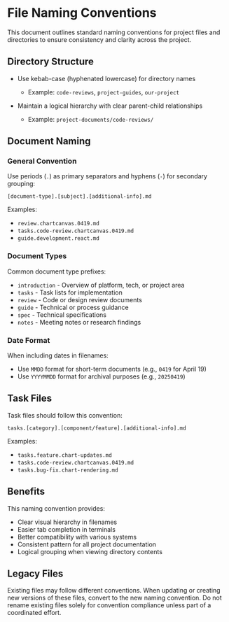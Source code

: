 # File Naming Conventions
This document outlines standard naming conventions for project files and directories to ensure consistency and clarity across the project.

## Directory Structure
- Use kebab-case (hyphenated lowercase) for directory names
  - Example: `code-reviews`, `project-guides`, `our-project`

- Maintain a logical hierarchy with clear parent-child relationships
  - Example: `project-documents/code-reviews/`

## Document Naming

### General Convention

Use periods (`.`) as primary separators and hyphens (`-`) for secondary grouping:
```
[document-type].[subject].[additional-info].md
```

Examples:
- `review.chartcanvas.0419.md`
- `tasks.code-review.chartcanvas.0419.md`
- `guide.development.react.md`

### Document Types

Common document type prefixes:
- `introduction` - Overview of platform, tech, or project area
- `tasks` - Task lists for implementation
- `review` - Code or design review documents
- `guide` - Technical or process guidance
- `spec` - Technical specifications
- `notes` - Meeting notes or research findings

### Date Format

When including dates in filenames:
- Use `MMDD` format for short-term documents (e.g., `0419` for April 19)
- Use `YYYYMMDD` format for archival purposes (e.g., `20250419`)

## Task Files
Task files should follow this convention:

```
tasks.[category].[component/feature].[additional-info].md
```

Examples:
- `tasks.feature.chart-updates.md`
- `tasks.code-review.chartcanvas.0419.md`
- `tasks.bug-fix.chart-rendering.md`

## Benefits

This naming convention provides:
- Clear visual hierarchy in filenames
- Easier tab completion in terminals
- Better compatibility with various systems
- Consistent pattern for all project documentation
- Logical grouping when viewing directory contents

## Legacy Files
Existing files may follow different conventions. When updating or creating new versions of these files, convert to the new naming convention. Do not rename existing files solely for convention compliance unless part of a coordinated effort.
